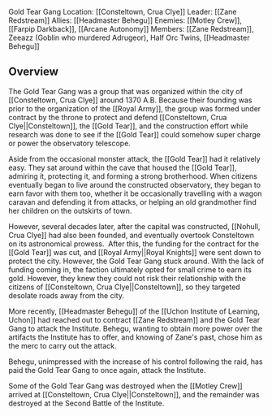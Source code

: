 Gold Tear Gang
Location: [[Consteltown, Crua Clye]]
Leader: [[Zane Redstream]]
Allies: [[Headmaster Behegu]]
Enemies: [[Motley Crew]], [[Farpip Darkback]], [[Arcane Autonomy]]
Members: [[Zane Redstream]], Zeeazz (Goblin who murdered Adrugeor), Half Orc Twins, [[Headmaster Behegu]]

## Overview
The Gold Tear Gang was a group that was organized within the city of [[Consteltown, Crua Clye]] around 1370 A.B. Because their founding was prior to the organization of the [[Royal Army]], the group was formed under contract by the throne to protect and defend [[Consteltown, Crua Clye||Consteltown]], the [[Gold Tear]], and the construction effort while research was done to see if the [[Gold Tear]] could somehow super charge or power the observatory telescope. 

Aside from the occasional monster attack, the [[Gold Tear]] had it relatively easy. They sat around within the cave that housed the [[Gold Tear]], admiring it, protecting it, and forming a strong brotherhood. When citizens eventually began to live around the constructed observatory, they began to earn favor with them too, whether it be occasionally travelling with a wagon caravan and defending it from attacks, or helping an old grandmother find her children on the outskirts of town. 

However, several decades later, after the capital was constructed, [[Nohull, Crua Clye]] had also been founded, and eventually overtook Consteltown on its astronomical prowess.  After this, the funding for the contract for the [[Gold Tear]] was cut, and [[Royal Army||Royal Knights]] were sent down to protect the city. However, the Gold Tear Gang stuck around. With the lack of funding coming in, the faction ultimately opted for small crime to earn its gold. However, they knew they could not risk their relationship with the citizens of [[Consteltown, Crua Clye||Consteltown]], so they targeted desolate roads away from the city. 

More recently, [[Headmaster Behegu]] of the [[Uchon Institute of Learning, Uchon]] had reached out to contract [[Zane Redstream]] and the Gold Tear Gang to attack the Institute. Behegu, wanting to obtain more power over the artifacts the Institute has to offer, and knowing of Zane's past, chose him as the merc to carry out the attack. 

Behegu, unimpressed with the increase of his control following the raid, has paid the Gold Tear Gang to once again, attack the Institute.

Some of the Gold Tear Gang was destroyed when the [[Motley Crew]] arrived at [[Consteltown, Crua Clye||Consteltown]], and the remainder was destroyed at the Second Battle of the Institute.